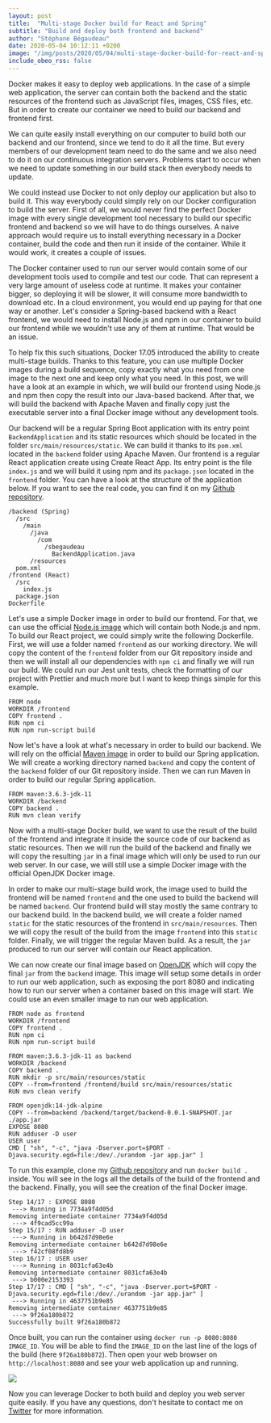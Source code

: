 ```yaml
---
layout: post
title:  "Multi-stage Docker build for React and Spring"
subtitle: "Build and deploy both frontend and backend"
author: "Stéphane Bégaudeau"
date: 2020-05-04 10:12:11 +0200
image: "/img/posts/2020/05/04/multi-stage-docker-build-for-react-and-spring/server.png"
include_obeo_rss: false
---
```


Docker makes it easy to deploy web applications.
In the case of a simple web application, the server can contain both the backend and the static resources of the frontend such as JavaScript files, images, CSS files, etc.
But in order to create our container we need to build our backend and frontend first.

We can quite easily install everything on our computer to build both our backend and our frontend, since we tend to do it all the time.
But every members of our development team need to do the same and we also need to do it on our continuous integration servers.
Problems start to occur when we need to update something in our build stack then everybody needs to update.

We could instead use Docker to not only deploy our application but also to build it.
This way everybody could simply rely on our Docker configuration to build the server.
First of all, we would never find the perfect Docker image with every single development tool necessary to build our specific frontend and backend so we will have to do things ourselves.
A naive approach would require us to install everything necessary in a Docker container, build the code and then run it inside of the container.
While it would work, it creates a couple of issues.

The Docker container used to run our server would contain some of our development tools used to compile and test our code.
That can represent a very large amount of useless code at runtime.
It makes your container bigger, so deploying it will be slower, it will consume more bandwidth to download etc.
In a cloud environment, you would end up paying for that one way or another.
Let's consider a Spring-based backend with a React frontend, we would need to install Node.js and npm in our container to build our frontend while we wouldn't use any of them at runtime.
That would be an issue.

To help fix this such situations, Docker 17.05 introduced the ability to create multi-stage builds.
Thanks to this feature, you can use multiple Docker images during a build sequence, copy exactly what you need from one image to the next one and keep only what you need.
In this post, we will have a look at an example in which, we will build our frontend using Node.js and npm then copy the result into our Java-based backend.
After that, we will build the backend with Apache Maven and finally copy just the executable server into a final Docker image without any development tools.

Our backend will be a regular Spring Boot application with its entry point `BackendApplication` and its static resources which should be located in the folder `src/main/resources/static`.
We can build it thanks to its `pom.xml` located in the `backend` folder using Apache Maven.
Our frontend is a regular React application create using Create React App.
Its entry point is the file `index.js` and we will build it using npm and its `package.json` located in the `frontend` folder.
You can have a look at the structure of the application below.
If you want to see the real code, you can find it on my [Github repository](https://github.com/sbegaudeau/spring-react-sample).

```
/backend (Spring)
  /src
    /main
      /java
        /com
          /sbegaudeau
            BackendApplication.java
      /resources
  pom.xml
/frontend (React)
  /src
    index.js
  package.json
Dockerfile
```


Let's use a simple Docker image in order to build our frontend.
For that, we can use the official [Node.js image](https://hub.docker.com/_/node/) which will contain both Node.js and npm.
To build our React project, we could simply write the following Dockerfile.
First, we will use a folder named `frontend` as our working directory.
We will copy the content of the `frontend` folder from our Git repository inside and then we will install all our dependencies with `npm ci` and finally we will run our build.
We could run our Jest unit tests, check the formatting of our project with Prettier and much more but I want to keep things simple for this example.

```
FROM node
WORKDIR /frontend
COPY frontend .
RUN npm ci
RUN npm run-script build
```

Now let's have a look at what's necessary in order to build our backend.
We will rely on the official [Maven image](https://hub.docker.com/_/maven) in order to build our Spring application.
We will create a working directory named `backend` and copy the content of the `backend` folder of our Git repository inside.
Then we can run Maven in order to build our regular Spring application.

```
FROM maven:3.6.3-jdk-11
WORKDIR /backend
COPY backend .
RUN mvn clean verify
```

Now with a multi-stage Docker build, we want to use the result of the build of the frontend and integrate it inside the source code of our backend as static resources.
Then we will run the build of the backend and finally we will copy the resulting `jar` in a final image which will only be used to run our web server.
In our case, we will still use a simple Docker image with the official OpenJDK Docker image.

In order to make our multi-stage build work, the image used to build the frontend will be named `frontend` and the one used to build the backend will be named `backend`.
Our frontend build will stay mostly the same contrary to our backend build.
In the backend build, we will create a folder named `static` for the static resources of the frontend in `src/main/resources`.
Then we will copy the result of the build from the image `frontend` into this `static` folder.
Finally, we will trigger the regular Maven build.
As a result, the `jar` produced to run our server will contain our React application.

We can now create our final image based on [OpenJDK](https://hub.docker.com/_/openjdk) which will copy the final `jar` from the `backend` image.
This image will setup some details in order to run our web application, such as exposing the port 8080 and indicating how to run our server when a container based on this image will start.
We could use an even smaller image to run our web application.

```
FROM node as frontend
WORKDIR /frontend
COPY frontend .
RUN npm ci
RUN npm run-script build

FROM maven:3.6.3-jdk-11 as backend
WORKDIR /backend
COPY backend .
RUN mkdir -p src/main/resources/static
COPY --from=frontend /frontend/build src/main/resources/static
RUN mvn clean verify

FROM openjdk:14-jdk-alpine
COPY --from=backend /backend/target/backend-0.0.1-SNAPSHOT.jar ./app.jar
EXPOSE 8080
RUN adduser -D user
USER user
CMD [ "sh", "-c", "java -Dserver.port=$PORT -Djava.security.egd=file:/dev/./urandom -jar app.jar" ]
```

To run this example, clone my [Github repository](https://github.com/sbegaudeau/spring-react-sample) and run `docker build .` inside.
You will see in the logs all the details of the build of the frontend and the backend.
Finally, you will see the creation of the final Docker image.

```
Step 14/17 : EXPOSE 8080
 ---> Running in 7734a9f4d05d
Removing intermediate container 7734a9f4d05d
 ---> 4f9cad5cc99a
Step 15/17 : RUN adduser -D user
 ---> Running in b642d7d98e6e
Removing intermediate container b642d7d98e6e
 ---> f42cf08fd8b9
Step 16/17 : USER user
 ---> Running in 8031cfa63e4b
Removing intermediate container 8031cfa63e4b
 ---> b000e2153393
Step 17/17 : CMD [ "sh", "-c", "java -Dserver.port=$PORT -Djava.security.egd=file:/dev/./urandom -jar app.jar" ]
 ---> Running in 4637751b9e85
Removing intermediate container 4637751b9e85
 ---> 9f26a180b872
Successfully built 9f26a180b872
```

Once built, you can run the container using `docker run -p 8080:8080 IMAGE_ID`.
You will be able to find the `IMAGE_ID` on the last line of the logs of the build (here `9f26a180b872`).
Then open your web browser on `http://localhost:8080` and see your web application up and running.

<img src="{{ site.url }}/img/posts/2020/05/04/multi-stage-docker-build-for-react-and-spring/server.png" class="img-fluid">

Now you can leverage Docker to both build and deploy you web server quite easily.
If you have any questions, don't hesitate to contact me on [Twitter](https://www.twitter.com/sbegaudeau) for more information.